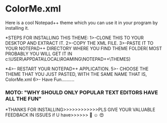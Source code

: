 # ColorMe.xml
Here is a cool Notepad++ theme which you can use it in your program by installing it.


*STEPS FOR INSTALLING THIS THEME:
1>-CLONE THIS TO YOUR DESKTOP AND EXTRACT IT.
2>-COPY THE XML FILE.
3>-PASTE IT TO YOUR NOTEPAD++ DIRECTORY WHERE YOU FIND THEME FOLDER( MOST PROBABLY YOU WILL GET IT IN c:\\USER\APPDATA\LOCAL\ROAMING\NOTEPAD++\THEMES)

*4>- RESTART YOUR NOTEPAD++ APPLICATION.
5>- CHOOSE THE THEME THAT YOU JUST PASTED, WITH THE SAME NAME THAT IS, ColorMe.xml 
6>- Have Fun.......... 



### MOTO: "WHY SHOULD ONLY POPULAR TEXT EDITORS HAVE ALL THE FUN" ###
 
*THANKS FOR INSTALLING>>>>>>>>>>>>PLS GIVE YOUR VALUABLE FEEDBACK IN ISSUES if U have>>>>>> :smiling_face_with_three_hearts: :relaxed: :heart_eyes: 

